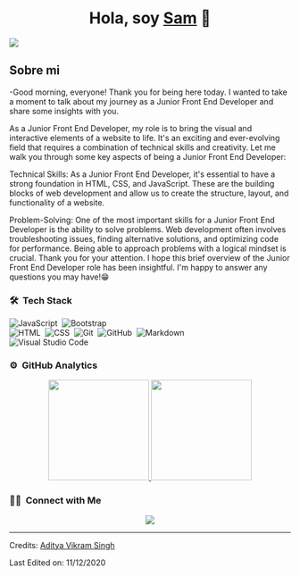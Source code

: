 <div align="center">
<h1 align="center">Hola, soy <a href="www.linkedin.com/in/sam-flores-orihuela">Sam</a> 👋</h1>
</div>
<img src="https://media.licdn.com/dms/image/D5616AQHaTzOh2GHGDA/profile-displaybackgroundimage-shrink_350_1400/0/1687905277980?e=1700697600&v=beta&t=4ANnBnZwvJKQ_WQ7SBSH8rWf4aoa-6Eputuik7nU9aw">

## Sobre mi
-Good morning, everyone! Thank you for being here today. I wanted to take a moment to talk about my journey as a Junior Front End Developer and share some insights with you.

As a Junior Front End Developer, my role is to bring the visual and interactive elements of a website to life. It's an exciting and ever-evolving field that requires a combination of technical skills and creativity. Let me walk you through some key aspects of being a Junior Front End Developer:

Technical Skills: As a Junior Front End Developer, it's essential to have a strong foundation in HTML, CSS, and JavaScript. These are the building blocks of web development and allow us to create the structure, layout, and functionality of a website.

Problem-Solving: One of the most important skills for a Junior Front End Developer is the ability to solve problems. Web development often involves troubleshooting issues, finding alternative solutions, and optimizing code for performance. Being able to approach problems with a logical mindset is crucial.
Thank you for your attention. I hope this brief overview of the Junior Front End Developer role has been insightful. I'm happy to answer any questions you may have!😁
<br>

### 🛠 &nbsp;Tech Stack

![JavaScript](https://img.shields.io/badge/-JavaScript-05122A?style=flat&logo=javascript)&nbsp;
![Bootstrap](https://img.shields.io/badge/-Bootstrap-05122A?style=flat&logo=bootstrap&logoColor=563D7C)\
![HTML](https://img.shields.io/badge/-HTML-05122A?style=flat&logo=HTML5)&nbsp;
![CSS](https://img.shields.io/badge/-CSS-05122A?style=flat&logo=CSS3&logoColor=1572B6)&nbsp;
![Git](https://img.shields.io/badge/-Git-05122A?style=flat&logo=git)&nbsp;
![GitHub](https://img.shields.io/badge/-GitHub-05122A?style=flat&logo=github)&nbsp;
![Markdown](https://img.shields.io/badge/-Markdown-05122A?style=flat&logo=markdown)\
![Visual Studio Code](https://img.shields.io/badge/-Visual%20Studio%20Code-05122A?style=flat&logo=visual-studio-code&logoColor=007ACC)&nbsp;

### ⚙️ &nbsp;GitHub Analytics

<p align="center">
<a href="https://github.com/ArisGuimera">
  <img height="180em" src="https://github-readme-stats-eight-theta.vercel.app/api?username=ArisGuimera&show_icons=true&theme=algolia&include_all_commits=true&count_private=true"/>
  <img height="180em" src="https://github-readme-stats-eight-theta.vercel.app/api/top-langs/?username=ArisGuimera&layout=compact&langs_count=8&theme=algolia"/>
</a>
</p>

### 🤝🏻 &nbsp;Connect with Me

<p align="center">
<a href="www.linkedin.com/in/sam-flores-orihuela"><img src="https://img.shields.io/badge/-Aditya%20Vikram%20Singh-0077B5?style=flat&logo=Linkedin&logoColor=white"/></a>
</p>

-----
Credits: [Aditya Vikram Singh](https://github.com/AVS1508)

Last Edited on: 11/12/2020
